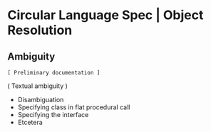 ﻿Circular Language Spec | Object Resolution
==========================================

Ambiguity
---------

`[ Preliminary documentation ]`

( Textual ambiguity )

- Disambiguation
- Specifying class in flat procedural call
- Specifying the interface
- Etcetera
